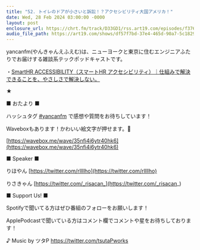 ```yaml
---
title: "52. トイレのドアが小さいと訴訟！？アクセシビリティ大国アメリカ！"
date: Wed, 28 Feb 2024 03:00:00 -0000
layout: post
enclosure_url: https://chrt.fm/track/D33GD1/rss.art19.com/episodes/f376d771-70f5-4ce2-b012-25780bf82015.mp3?rss_browser=BAhJIglSdWJ5BjoGRVQ%3D--b5256dfb3e291f0e61e613b6a95f6f144da168ba
audio_file_path: https://art19.com/shows/df57f7bd-37e4-465d-90a7-5c18294f290b/episodes/f376d771-70f5-4ce2-b012-25780bf82015/embed
---
```


yancanfm(やんきゃんえふえむ)は、ニューヨークと東京に住むエンジニアふたりでお届けする雑談系テックポッドキャストです。

・[SmartHR ACCESSIBILITY（スマートHR アクセシビリティ）｜仕組みで解決できることを、やさしさで解決しない。](https://accessibility.smarthr.co.jp/)

★

■ おたより ■

ハッシュタグ [⁠#yancanfm](https://twitter.com/search?q=%E2%81%A0%23yancanfm&src=typed_query&f=live)⁠ で感想や質問をお待ちしています！

Waveboxもあります！かわいい絵文字が押せます。🥰

[https://wavebox.me/wave/35nfi4i6ytr40hk6](https://wavebox.me/wave/35nfi4i6ytr40hk6)

■ Speaker ■

りほやん [⁠https://twitter.com/rllllho⁠](https://twitter.com/rllllho)

りさきゃん ⁠[https://twitter.com/_risacan_⁠](https://twitter.com/_risacan_)

■ Support Us! ■

Spotifyで聞いてる方はぜひ番組のフォローをお願いします！

ApplePodcastで聞いている方はコメント欄でコメントや星をお待ちしております！

♪ Music by ツタP ⁠https://twitter.com/tsutaPworks
